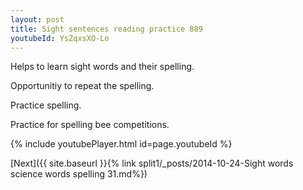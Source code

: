 ```yaml
---
layout: post
title: Sight sentences reading practice 889
youtubeId: YsZqxsXO-Lo
---
```

 
 
Helps to learn sight words and their spelling.

Opportunitiy to repeat the spelling. 

Practice spelling. 
 
Practice for spelling bee competitions. 
 
{% include youtubePlayer.html id=page.youtubeId %}
 
 

[Next]({{ site.baseurl }}{% link  split1/_posts/2014-10-24-Sight words science words spelling 31.md%})
 
